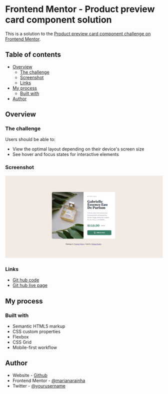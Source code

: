 # Frontend Mentor - Product preview card component solution

This is a solution to the [Product preview card component challenge on Frontend Mentor](https://www.frontendmentor.io/challenges/product-preview-card-component-GO7UmttRfa).

## Table of contents

- [Overview](#overview)
  - [The challenge](#the-challenge)
  - [Screenshot](#screenshot)
  - [Links](#links)
- [My process](#my-process)
  - [Built with](#built-with)
- [Author](#author)


## Overview

### The challenge

Users should be able to:

- View the optimal layout depending on their device's screen size
- See hover and focus states for interactive elements

### Screenshot

![](./images/desktop.png)

### Links

- [Git hub code](https://github.com/marianarainha/product-preview-card-component)
- [Git hub live page](https://marianarainha.github.io/product-preview-card-component/)

## My process

### Built with

- Semantic HTML5 markup
- CSS custom properties
- Flexbox
- CSS Grid
- Mobile-first workflow

## Author

- Website - [Github](https://github.com/marianarainha)
- Frontend Mentor - [@marianarainha](https://www.frontendmentor.io/profile/marianarainha)
- Twitter - [@yourusername](https://www.twitter.com/yourusername)
